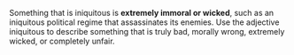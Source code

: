 Something that is iniquitous is **extremely immoral or wicked**, such as an iniquitous political regime that assassinates its enemies. Use the adjective iniquitous to describe something that is truly bad, morally wrong, extremely wicked, or completely unfair.